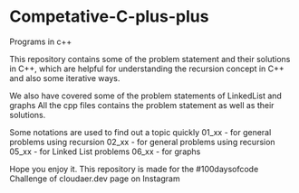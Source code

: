 # Competative-C-plus-plus
Programs in c++ 

This repository contains some of the problem statement and their solutions in C++, which are helpful for understanding the recursion concept in C++ and also some iterative ways.

We also have covered some of the problem statements of LinkedList and graphs
All the cpp files contains the problem statement as well as their solutions.

Some notations are used to find out a topic quickly
01_xx - for general problems using recursion
02_xx - for general problems using recursion
05_xx - for Linked List problems
06_xx - for graphs

Hope you enjoy it.
This repository is made for the #100daysofcode Challenge of cloudaer.dev page on Instagram
